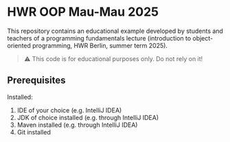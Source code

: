 # HWR OOP Mau-Mau 2025

This repository contains an educational example developed by students and teachers of a programming fundamentals lecture (introduction to object-oriented programming, HWR Berlin, summer term 2025).

> :warning: This code is for educational purposes only. Do not rely on it!

## Prerequisites

Installed:

1. IDE of your choice (e.g. IntelliJ IDEA)
2. JDK of choice installed (e.g. through IntelliJ IDEA)
3. Maven installed (e.g. through IntelliJ IDEA)
4. Git installed
